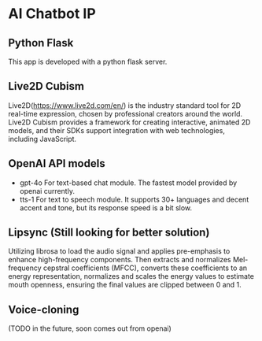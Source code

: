 # AI Chatbot IP

## Python Flask
This app is developed with a python flask server.

## Live2D Cubism
Live2D(https://www.live2d.com/en/) is the industry standard tool for 2D real-time expression, chosen by professional creators around the world. Live2D Cubism provides a framework for creating interactive, animated 2D models, and their SDKs support integration with web technologies, including JavaScript.

## OpenAI API models
- gpt-4o
For text-based chat module. The fastest model provided by openai currently.
- tts-1 
For text to speech module. It supports 30+ languages and decent accent and tone, but its response speed is a bit slow.

## Lipsync (Still looking for better solution)
Utilizing librosa to load the audio signal and applies pre-emphasis to enhance high-frequency components. 
Then extracts and normalizes Mel-frequency cepstral coefficients (MFCC), converts these coefficients to an energy representation, normalizes and scales the energy values to estimate mouth openness, ensuring the final values are clipped between 0 and 1.

## Voice-cloning 
(TODO in the future, soon comes out from openai)